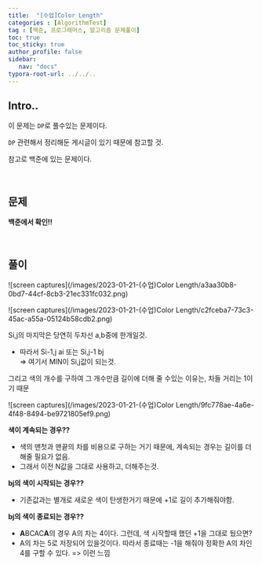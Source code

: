```yaml
---
title:  "[수업]Color Length"
categories : [AlgorithmTest]
tag : [백준, 프로그래머스, 알고리즘 문제풀이]
toc: true
toc_sticky: true
author_profile: false
sidebar:
   nav: "docs"
typora-root-url: ../../..
---
```




## Intro..

이 문제는 `DP`로 풀수있는  문제이다.

`DP` 관련해서 정리해둔 게시글이 있기 때문에 참고할 것.

참고로 백준에 있는 문제이다.

<br>

## 문제

**백준에서 확인!!**

<br>

## 풀이

![screen captures](/images/2023-01-21-(수업)Color Length/a3aa30b8-0bd7-44cf-8cb3-21ec331fc032.png)



![screen captures](/images/2023-01-21-(수업)Color Length/c2fceba7-73c3-45ac-a55a-05124b58cdb2.png)

Si,j의 마지막은 당연히 두차선 a,b중에 한개일것.   

* 따라서 Si-1,j ai 또는 Si,j-1 bj   
  => 여기서 MIN이 Si,j값이 되는것.

그리고 색의 개수를 구하여 그 개수만큼 길이에 더해 줄 수있는 이유는, 차들 거리는 1이기 때문



![screen captures](/images/2023-01-21-(수업)Color Length/9fc778ae-4a6e-4f48-8494-be9721805ef9.png)



**색이 계속되는 경우??**   

* 색의 맨첫과 맨끝의 차를 비용으로 구하는 거기 때문에, 계속되는 경우는 길이를 더해줄 필요가 없음. 
* 그래서 이전 N값을 그대로 사용하고, 더해주는것.

**bj의 색이 시작되는 경우??**   

* 기존값과는 별개로 새로운 색이 탄생한거기 때문에 +1로 길이 추가해줘야함.

**bj의 색이 종료되는 경우??**

* **A**BCAC**A**의 경우 A의 차는 4이다. 그런데, 색 시작할때 했던 +1을 그대로 뒀으면?   
* A의 차는 5로 저장되어 있을것이다. 따라서 종료때는 -1을 해줘야 정확한 A의 차인 4를 구할 수 있다.   => 이런 느낌
